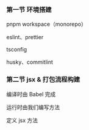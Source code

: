 ### 第一节 环境搭建

pnpm workspace（monorepo）

eslint、prettier

tsconfig

husky、commitlint

### 第二节 jsx & 打包流程构建

编译时由 Babel 完成

运行时由我们编写方法

定义 jsx 方法
